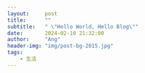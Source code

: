 ```yaml
---
layout:     post
title:      ""
subtitle:   " \"Hello World, Hello Blog\""
date:       2024-02-10 21:32:00
author:     "Ang"
header-img: "img/post-bg-2015.jpg"
tags:
    - 生活
---
```


> 







